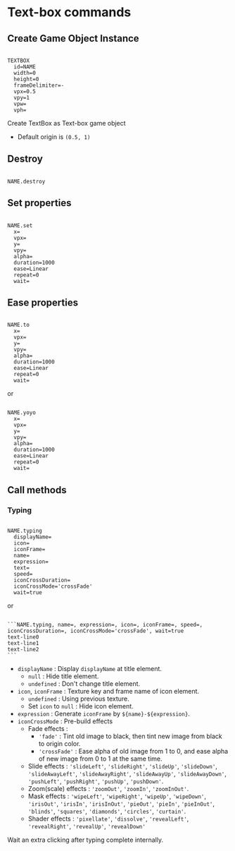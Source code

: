 # Text-box commands

## Create Game Object Instance

```

TEXTBOX
  id=NAME
  width=0
  height=0
  frameDelimiter=-
  vpx=0.5
  vpy=1
  vpw=
  vph=

```

Create TextBox as Text-box game object

- Default origin is `(0.5, 1)`

## Destroy

```

NAME.destroy

```

## Set properties

```

NAME.set
  x=
  vpx=
  y=
  vpy=
  alpha=
  duration=1000
  ease=Linear
  repeat=0
  wait=

```

## Ease properties

```

NAME.to
  x=
  vpx=
  y=
  vpy=
  alpha=
  duration=1000
  ease=Linear
  repeat=0
  wait=
```

or

```

NAME.yoyo
  x=
  vpx=
  y=
  vpy=
  alpha=
  duration=1000
  ease=Linear
  repeat=0
  wait=

```

## Call methods

### Typing

```

NAME.typing
  displayName=
  icon=
  iconFrame=
  name=
  expression=
  text=
  speed=
  iconCrossDuration=
  iconCrossMode='crossFade'
  wait=true

```

or

~~~

```NAME.typing, name=, expression=, icon=, iconFrame=, speed=, iconCrossDuration=, iconCrossMode='crossFade', wait=true
text-line0
text-line1
text-line2
```

~~~

- `displayName` : Display `displayName` at title element.
    - `null` : Hide title element.
    - `undefined` : Don't change title element.
- `icon`, `iconFrame` : Texture key and frame name of icon element.
  - `undefined` : Using previous texture.
  - Set `icon` to `null` : Hide icon element.
- `expression` : Generate `iconFrame` by `${name}-${expression}`.
- `iconCrossMode` : Pre-build effects
    - Fade effects : 
        - `'fade'` : Tint old image to black, then tint new image from black to origin color.
        - `'crossFade'` : Ease alpha of old image from 1 to 0, and ease alpha of new image from 0 to 1 at the same time.
    - Slide effects : `'slideLeft'`, `'slideRight'`, `'slideUp'`, `'slideDown'`, 
      `'slideAwayLeft'`, `'slideAwayRight'`, `'slideAwayUp'`, `'slideAwayDown'`, 
      `'pushLeft'`, `'pushRight'`, `'pushUp'`, `'pushDown'`.
    - Zoom(scale) effects : `'zoomOut'`, `'zoomIn'`, `'zoomInOut'`.
    - Mask effects : `'wipeLeft'`, `'wipeRight'`, `'wipeUp'`, `'wipeDown'`,
      `'irisOut'`, `'irisIn'`,  `'irisInOut'`, `'pieOut'`, `'pieIn'`, `'pieInOut'`, 
      `'blinds'`, `'squares'`, `'diamonds'`, `'circles'`, `'curtain'`.
    - Shader effects : `'pixellate'`, `'dissolve'`, 
      `'revealLeft'`, `'revealRight'`, `'revealUp'`, `'revealDown'`

Wait an extra clicking after typing complete internally.